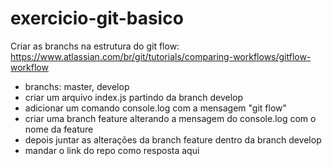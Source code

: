 # exercicio-git-basico


Criar as branchs na estrutura do git flow: https://www.atlassian.com/br/git/tutorials/comparing-workflows/gitflow-workflow
- branchs: master, develop
- criar um arquivo index.js partindo da branch develop
- adicionar um comando console.log com a mensagem "git flow"
- criar uma branch feature alterando a mensagem do console.log com o nome da feature 
- depois juntar as alterações da branch feature dentro da branch develop
- mandar o link do repo como resposta aqui 
